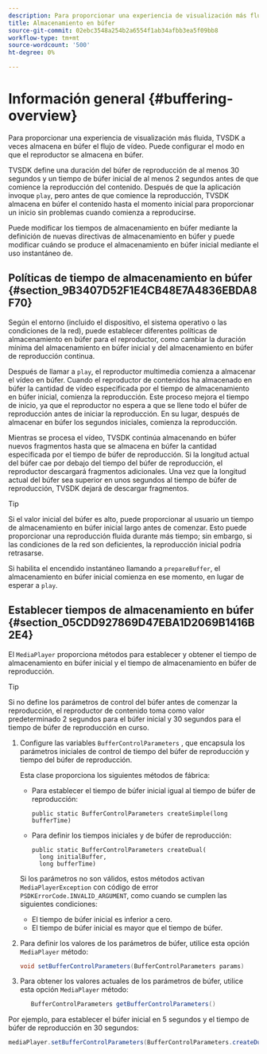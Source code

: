 ```yaml
---
description: Para proporcionar una experiencia de visualización más fluida, TVSDK a veces almacena en búfer el flujo de vídeo. Puede configurar el modo en que el reproductor se almacena en búfer.
title: Almacenamiento en búfer
source-git-commit: 02ebc3548a254b2a6554f1ab34afbb3ea5f09bb8
workflow-type: tm+mt
source-wordcount: '500'
ht-degree: 0%

---
```


# Información general {#buffering-overview}

Para proporcionar una experiencia de visualización más fluida, TVSDK a veces almacena en búfer el flujo de vídeo. Puede configurar el modo en que el reproductor se almacena en búfer.

TVSDK define una duración del búfer de reproducción de al menos 30 segundos y un tiempo de búfer inicial de al menos 2 segundos antes de que comience la reproducción del contenido. Después de que la aplicación invoque `play`, pero antes de que comience la reproducción, TVSDK almacena en búfer el contenido hasta el momento inicial para proporcionar un inicio sin problemas cuando comienza a reproducirse.

Puede modificar los tiempos de almacenamiento en búfer mediante la definición de nuevas directivas de almacenamiento en búfer y puede modificar cuándo se produce el almacenamiento en búfer inicial mediante el uso instantáneo de.

## Políticas de tiempo de almacenamiento en búfer {#section_9B3407D52F1E4CB48E7A4836EBDA8F70}

Según el entorno (incluido el dispositivo, el sistema operativo o las condiciones de la red), puede establecer diferentes políticas de almacenamiento en búfer para el reproductor, como cambiar la duración mínima del almacenamiento en búfer inicial y del almacenamiento en búfer de reproducción continua.

Después de llamar a `play`, el reproductor multimedia comienza a almacenar el vídeo en búfer. Cuando el reproductor de contenidos ha almacenado en búfer la cantidad de vídeo especificada por el tiempo de almacenamiento en búfer inicial, comienza la reproducción. Este proceso mejora el tiempo de inicio, ya que el reproductor no espera a que se llene todo el búfer de reproducción antes de iniciar la reproducción. En su lugar, después de almacenar en búfer los segundos iniciales, comienza la reproducción.

Mientras se procesa el vídeo, TVSDK continúa almacenando en búfer nuevos fragmentos hasta que se almacena en búfer la cantidad especificada por el tiempo de búfer de reproducción. Si la longitud actual del búfer cae por debajo del tiempo del búfer de reproducción, el reproductor descargará fragmentos adicionales. Una vez que la longitud actual del búfer sea superior en unos segundos al tiempo de búfer de reproducción, TVSDK dejará de descargar fragmentos.

>[!TIP]
>
>Si el valor inicial del búfer es alto, puede proporcionar al usuario un tiempo de almacenamiento en búfer inicial largo antes de comenzar. Esto puede proporcionar una reproducción fluida durante más tiempo; sin embargo, si las condiciones de la red son deficientes, la reproducción inicial podría retrasarse.

Si habilita el encendido instantáneo llamando a `prepareBuffer`, el almacenamiento en búfer inicial comienza en ese momento, en lugar de esperar a `play`.

## Establecer tiempos de almacenamiento en búfer {#section_05CDD927869D47EBA1D2069B1416B2E4}

El `MediaPlayer` proporciona métodos para establecer y obtener el tiempo de almacenamiento en búfer inicial y el tiempo de almacenamiento en búfer de reproducción.

>[!TIP]
>
>Si no define los parámetros de control del búfer antes de comenzar la reproducción, el reproductor de contenido toma como valor predeterminado 2 segundos para el búfer inicial y 30 segundos para el tiempo de búfer de reproducción en curso.

1. Configure las variables `BufferControlParameters` , que encapsula los parámetros iniciales de control de tiempo del búfer de reproducción y tiempo del búfer de reproducción.

   Esta clase proporciona los siguientes métodos de fábrica:

   * Para establecer el tiempo de búfer inicial igual al tiempo de búfer de reproducción:

     ```
     public static BufferControlParameters createSimple(long bufferTime)
     ```

   * Para definir los tiempos iniciales y de búfer de reproducción:

     ```
     public static BufferControlParameters createDual( 
       long initialBuffer,  
       long bufferTime)
     ```

   Si los parámetros no son válidos, estos métodos activan `MediaPlayerException` con código de error `PSDKErrorCode.INVALID_ARGUMENT`, como cuando se cumplen las siguientes condiciones:

   * El tiempo de búfer inicial es inferior a cero.
   * El tiempo de búfer inicial es mayor que el tiempo de búfer.

1. Para definir los valores de los parámetros de búfer, utilice esta opción `MediaPlayer` método:

   ```java
   void setBufferControlParameters(BufferControlParameters params)
   ```

1. Para obtener los valores actuales de los parámetros de búfer, utilice esta opción `MediaPlayer` método:

   ```java
      BufferControlParameters getBufferControlParameters()  
   ```

<!--<a id="example_DE0580B3AD404635825D3301C1F096B6"></a>-->

Por ejemplo, para establecer el búfer inicial en 5 segundos y el tiempo de búfer de reproducción en 30 segundos:

```java
mediaPlayer.setBufferControlParameters(BufferControlParameters.createDual(5000, 30000));
```
